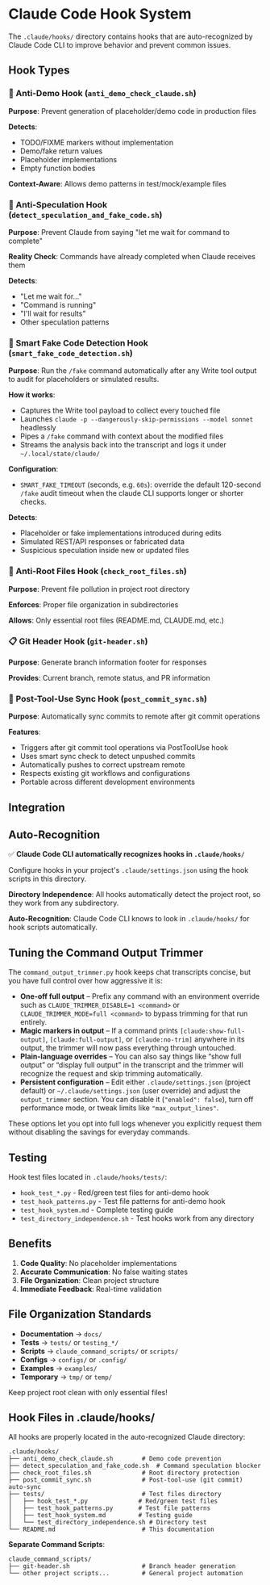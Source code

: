 # Claude Code Hook System

The `.claude/hooks/` directory contains hooks that are auto-recognized by Claude Code CLI to improve behavior and prevent common issues.

## Hook Types

### 🚫 Anti-Demo Hook (`anti_demo_check_claude.sh`)
**Purpose**: Prevent generation of placeholder/demo code in production files

**Detects**:
- TODO/FIXME markers without implementation
- Demo/fake return values
- Placeholder implementations
- Empty function bodies

**Context-Aware**: Allows demo patterns in test/mock/example files

### 🚫 Anti-Speculation Hook (`detect_speculation_and_fake_code.sh`)
**Purpose**: Prevent Claude from saying "let me wait for command to complete"

**Reality Check**: Commands have already completed when Claude receives them

**Detects**:
- "Let me wait for..."
- "Command is running"
- "I'll wait for results"
- Other speculation patterns

### 🤖 Smart Fake Code Detection Hook (`smart_fake_code_detection.sh`)
**Purpose**: Run the `/fake` command automatically after any Write tool output to audit for placeholders or simulated results.

**How it works**:
- Captures the Write tool payload to collect every touched file
- Launches `claude -p --dangerously-skip-permissions --model sonnet` headlessly
- Pipes a `/fake` command with context about the modified files
- Streams the analysis back into the transcript and logs it under `~/.local/state/claude/`

**Configuration**:
- `SMART_FAKE_TIMEOUT` (seconds, e.g. `60s`): override the default 120-second `/fake` audit timeout when the claude CLI supports longer or shorter checks.

**Detects**:
- Placeholder or fake implementations introduced during edits
- Simulated REST/API responses or fabricated data
- Suspicious speculation inside new or updated files

### 🚫 Anti-Root Files Hook (`check_root_files.sh`)
**Purpose**: Prevent file pollution in project root directory

**Enforces**: Proper file organization in subdirectories

**Allows**: Only essential root files (README.md, CLAUDE.md, etc.)

### 📋 Git Header Hook (`git-header.sh`)
**Purpose**: Generate branch information footer for responses

**Provides**: Current branch, remote status, and PR information

### 🔄 Post-Tool-Use Sync Hook (`post_commit_sync.sh`)
**Purpose**: Automatically sync commits to remote after git commit operations

**Features**:
- Triggers after git commit tool operations via PostToolUse hook
- Uses smart sync check to detect unpushed commits
- Automatically pushes to correct upstream remote
- Respects existing git workflows and configurations
- Portable across different development environments

## Integration

## Auto-Recognition

✅ **Claude Code CLI automatically recognizes hooks in `.claude/hooks/`**

Configure hooks in your project's `.claude/settings.json` using the hook scripts in this directory.

**Directory Independence**: All hooks automatically detect the project root, so they work from any subdirectory.

**Auto-Recognition**: Claude Code CLI knows to look in `.claude/hooks/` for hook scripts automatically.

## Tuning the Command Output Trimmer

The `command_output_trimmer.py` hook keeps chat transcripts concise, but you have full control over how aggressive it is:

- **One-off full output** – Prefix any command with an environment override such as `CLAUDE_TRIMMER_DISABLE=1 <command>` or `CLAUDE_TRIMMER_MODE=full <command>` to bypass trimming for that run entirely.
- **Magic markers in output** – If a command prints `[claude:show-full-output]`, `[claude:full-output]`, or `[claude:no-trim]` anywhere in its output, the trimmer will now pass everything through untouched.
- **Plain-language overrides** – You can also say things like “show full output” or “display full output” in the transcript and the trimmer will recognize the request and skip trimming automatically.
- **Persistent configuration** – Edit either `.claude/settings.json` (project default) or `~/.claude/settings.json` (user override) and adjust the `output_trimmer` section. You can disable it (`"enabled": false`), turn off performance mode, or tweak limits like `"max_output_lines"`.

These options let you opt into full logs whenever you explicitly request them without disabling the savings for everyday commands.

## Testing

Hook test files located in `.claude/hooks/tests/`:
- `hook_test_*.py` - Red/green test files for anti-demo hook
- `test_hook_patterns.py` - Test file patterns for anti-demo hook
- `test_hook_system.md` - Complete testing guide
- `test_directory_independence.sh` - Test hooks work from any directory

## Benefits

1. **Code Quality**: No placeholder implementations
2. **Accurate Communication**: No false waiting states
3. **File Organization**: Clean project structure
4. **Immediate Feedback**: Real-time validation

## File Organization Standards

- **Documentation** → `docs/`
- **Tests** → `tests/` or `testing_*/`
- **Scripts** → `claude_command_scripts/` or `scripts/`
- **Configs** → `configs/` or `.config/`
- **Examples** → `examples/`
- **Temporary** → `tmp/` or `temp/`

Keep project root clean with only essential files!

## Hook Files in .claude/hooks/

All hooks are properly located in the auto-recognized Claude directory:

```
.claude/hooks/
├── anti_demo_check_claude.sh        # Demo code prevention
├── detect_speculation_and_fake_code.sh  # Command speculation blocker
├── check_root_files.sh              # Root directory protection
├── post_commit_sync.sh              # Post-tool-use (git commit) auto-sync
├── tests/                           # Test files directory
│   ├── hook_test_*.py              # Red/green test files
│   ├── test_hook_patterns.py       # Test file patterns
│   ├── test_hook_system.md         # Testing guide
│   └── test_directory_independence.sh # Directory test
└── README.md                        # This documentation
```

**Separate Command Scripts**:
```
claude_command_scripts/
├── git-header.sh                    # Branch header generation
└── other project scripts...         # General project automation
```
